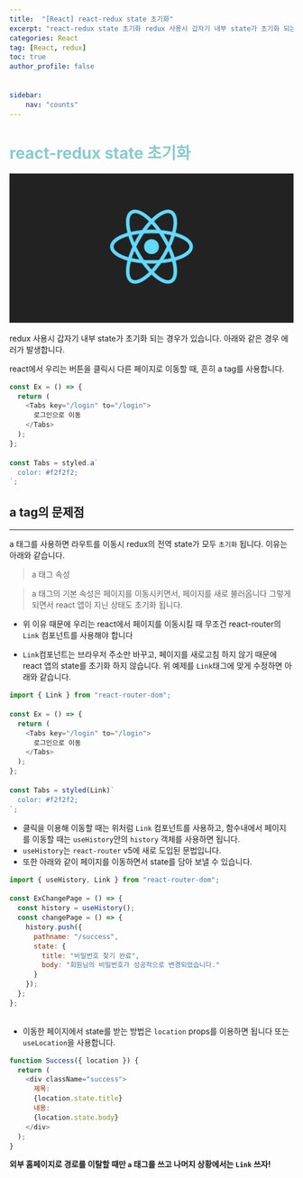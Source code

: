 ```yaml
---
title:  "[React] react-redux state 초기화"
excerpt: "react-redux state 초기화 redux 사용시 갑자기 내부 state가 초기화 되는 경우가 있습니다. 아래와 같은 경우 에러가 발생합니다."
categories: React
tag: [React, redux]
toc: true
author_profile: false


sidebar:
    nav: "counts"
---
```

# <span style='color:RGB(135, 203, 206)'>react-redux state 초기화
![](/assets/images/react.png)

redux 사용시 갑자기 내부 state가 초기화 되는 경우가 있습니다. 아래와 같은 경우 에러가 발생합니다.

react에서 우리는 버튼을 클릭시 다른 페이지로 이동할 때, 흔히 a tag를 사용합니다.
```js
const Ex = () => {
  return (
    <Tabs key="/login" to="/login">
      로그인으로 이동
    </Tabs>
  );
};

const Tabs = styled.a`
  color: #f2f2f2;
`;

```

## a tag의 문제점
---
a 태그를 사용하면 라우트를 이동시 redux의 전역 state가 모두 `초기화` 됩니다. 이유는 아래와 같습니다.

> a 태그 속성

>a 태그의 기본 속성은 페이지를 이동시키면서, 페이지를 새로 불러옵니다 그렇게 되면서 react 앱이 지닌 상태도 초기화 됩니다.

- 위 이유 때문에 우리는 react에서 페이지를 이동시킬 때 무조건 react-router의 `Link` 컴포넌트를 사용해야 합니다

- `Link`컴포넌트는 브라우저 주소만 바꾸고, 페이지를 새로고침 하지 않기 때문에 react 앱의 state를 초기화 하지 않습니다. 위 예제를 `Link`태그에 맞게 수정하면 아래와 같습니다.
  
```js
import { Link } from "react-router-dom";

const Ex = () => {
  return (
    <Tabs key="/login" to="/login">
      로그인으로 이동
    </Tabs>
  );
};

const Tabs = styled(Link)`
  color: #f2f2f2;
`;

```


- 클릭을 이용해 이동할 때는 위처럼 `Link` 컴포넌트를 사용하고, 함수내에서 페이지를 이동할 때는 `useHistory`안의 `history` 객체를 사용하면 됩니다.
- `useHistory`는 `react-router` v5에 새로 도입된 문법입니다.
- 또한 아래와 같이 페이지를 이동하면서 state를 담아 보낼 수 있습니다.
```js
import { useHistory, Link } from "react-router-dom";

const ExChangePage = () => {
  const history = useHistory();
  const changePage = () => {
    history.push({
      pathname: "/success",
      state: {
        title: "비밀번호 찾기 완료",
        body: "회원님의 비밀번호가 성공적으로 변경되었습니다."
      }
    });
  };
};
 
```
- 이동한 페이지에서 state를 받는 방법은 `location` props를 이용하면 됩니다
또는 `useLocation`을 사용합니다.
```js
function Success({ location }) {
  return (
    <div className="success">
      제목:
      {location.state.title}
      내용:
      {location.state.body}
    </div>
  );
}

```

**외부 홈페이지로 경로를 이탈할 때만 `a` 태그를 쓰고 나머지 상황에서는 `Link` 쓰자!**